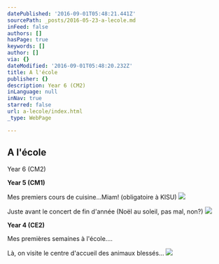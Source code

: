 ```yaml
---
datePublished: '2016-09-01T05:48:21.441Z'
sourcePath: _posts/2016-05-23-a-lecole.md
inFeed: false
authors: []
hasPage: true
keywords: []
author: []
via: {}
dateModified: '2016-09-01T05:48:20.232Z'
title: A l'école
publisher: {}
description: Year 6 (CM2)
inLanguage: null
inNav: true
starred: false
url: a-lecole/index.html
_type: WebPage

---
```

## **A l'école**

Year 6 (CM2)

**Year 5 (CM1)**

Mes premiers cours de cuisine...Miam! (obligatoire à KISU)
![](https://the-grid-user-content.s3-us-west-2.amazonaws.com/3cb6ff25-e031-4fe0-a547-3f5828ec36a0.jpg)

Juste avant le concert de fin d'année (Noël au soleil, pas mal, non?)
![](https://the-grid-user-content.s3-us-west-2.amazonaws.com/50a1bcc0-2357-4c27-b6ff-fcdf1c30dab9.jpg)

**Year 4 (CE2)**

Mes premières semaines à l'école....

Là, on visite le centre d'accueil des animaux blessés...
![](https://the-grid-user-content.s3-us-west-2.amazonaws.com/16b387c2-2e9a-43e8-95b6-2e81cc3c7e19.jpg)